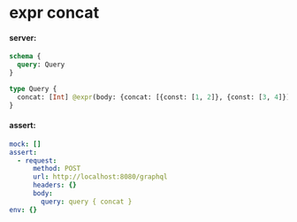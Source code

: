# expr concat

#### server:

```graphql
schema {
  query: Query
}

type Query {
  concat: [Int] @expr(body: {concat: [{const: [1, 2]}, {const: [3, 4]}]})
}
```

#### assert:

```yml
mock: []
assert:
  - request:
      method: POST
      url: http://localhost:8080/graphql
      headers: {}
      body:
        query: query { concat }
env: {}
```
